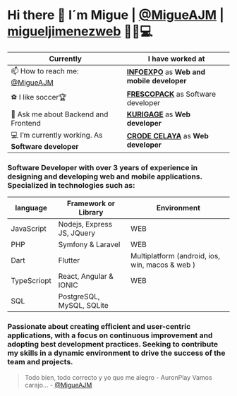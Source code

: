 # Hi there 👋 I´m Migue | <a href="https://twitter.com/migueajm" target="_blank">@MigueAJM</a> | <a href="https://migueajm.github.io/migueljimenezweb/" target="_blank">migueljimenezweb</a> 🚀🔥💻
| **Currently**                                                 | **I have worked at**                                                      |
| ------------------------------------------------------------- | ------------------------------------------------------------------------- |
| 📫 How to reach me: <a href="https://twitter.com/migueajm" target="_blank">@MigueAJM</a> | **<a href="https://www.infoexpo.com.mx/home/" target="_blank">INFOEXPO</a>** as **Web and mobile developer**    |
| ⚽️ I like soccer🏆                                           | **<a href="https://frescopack.com/" target="_blank">FRESCOPACK</a>** as Software developer               |
| 💬 Ask me about Backend and Frontend                          | **<a href="https://www.kurigage.com/" target="_blank">KURIGAGE</a>** as **Web developer**            |
| 💻 I’m currently working. As **Software developer**           | **<a href="https://www.crodecelaya.tecnm.mx/" target="_blank">CRODE CELAYA</a>** as **Web developer** |

### Software Developer with over 3 years of experience in designing and developing web and mobile applications. Specialized in technologies such as: 
| language | Framework or Library | Environment |
| ------------| ----------------------------------------- | --------- |
| JavaScript| Nodejs, Express JS, JQuery | WEB |
| PHP | Symfony & Laravel | WEB |
| Dart | Flutter | Multiplatform (android, ios, win, macos & web )|
|TypeScriopt|React, Angular & IONIC| WEB |
| SQL | PostgreSQL, MySQL, SQLite |

### Passionate about creating efficient and user-centric applications, with a focus on continuous improvement and adopting best development practices. Seeking to contribute my skills in a dynamic environment to drive the success of the team and projects.

> Todo bien, todo correcto y yo que me alegro - AuronPlay
> Vamos carajo... - <a href="https://www.linkedin.com/in/migueajm/" target="_blank">@MigueAJM</a>
